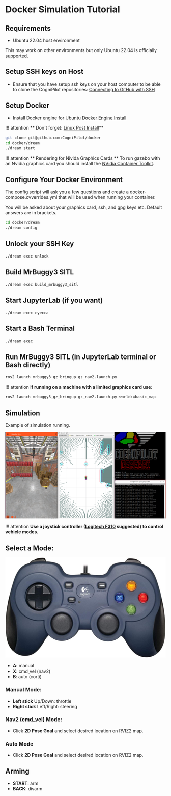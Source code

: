 # Docker Simulation Tutorial

## Requirements

* Ubuntu 22.04 host environment

This may work on other environments but only Ubuntu 22.04 is officially supported.

## Setup SSH keys on Host

* Ensure that you have setup ssh keys on your host computer to be able to clone the CogniPilot repositories: [Connecting to GitHub with SSH](https://docs.github.com/en/authentication/connecting-to-github-with-ssh)

## Setup Docker

* Install Docker engine for Ubuntu [Docker Engine Install](https://docs.docker.com/engine/install/ubuntu/)

!!! attention
    ** Don't forget: [Linux Post Install](https://docs.docker.com/engine/install/linux-postinstall/)**

```bash
git clone git@github.com:CogniPilot/docker
cd docker/dream
./dream start
```

!!! attention
** Rendering for Nivida Graphics Cards **
To run gazebo with an Nvidia graphics card you
should install the [NVidia Container Toolkit](https://docs.nvidia.com/datacenter/cloud-native/container-toolkit/install-guide.html).

## Configure Your Docker Environment

The config script will ask you a few questions and create a docker-compose.ovverrides.yml
that will be used when running your container.

You will be asked about your graphics card, ssh, and gpg keys etc. Default answers are in
brackets.

```bash
cd docker/dream
./dream config
```

## Unlock your SSH Key

```bash
./dream exec unlock
```

## Build MrBuggy3 SITL

```bash
./dream exec build_mrbuggy3_sitl
```

## Start JupyterLab (if you want)

```bash
./dream exec cyecca
```

## Start a Bash Terminal

```bash
./dream exec
```

## Run MrBuggy3 SITL (in JupyterLab terminal or Bash directly)

```bash
ros2 launch mrbuggy3_gz_bringup gz_nav2.launch.py
```

!!! attention
    **If running on a machine with a limited graphics card use:**
```bash
ros2 launch mrbuggy3_gz_bringup gz_nav2.launch.py world:=basic_map
```

## Simulation

Example of simulation running.

![MRBuggy3 Depot world simulation](data/mrbuggy3_depot.png "MRBuggy3 Depot world simulation")

!!! attention
    **Use a joystick controller ([Logitech F310](https://www.amazon.com/Logitech-940-000110-Gamepad-F310/dp/B003VAHYQY/) suggested) to control vehicle modes.**

## Select a Mode:

![F310](data/f310.jpg "F310")

* **A**: manual
* **X**: cmd_vel (nav2)
* **B**: auto (corti)

### Manual Mode:

* **Left stick** Up/Down: throttle
* **Right stick** Left/Right: steering

### Nav2 (cmd_vel) Mode:

* Click **2D Pose Goal** and select desired location on RVIZ2 map.

### Auto Mode

* Click **2D Pose Goal** and select desired location on RVIZ2 map.

## Arming

* **START**: arm
* **BACK**: disarm


